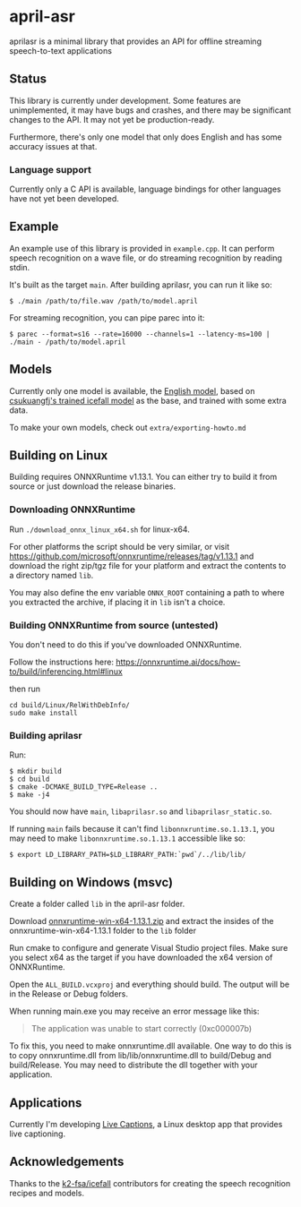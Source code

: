 # april-asr

aprilasr is a minimal library that provides an API for offline streaming speech-to-text applications

## Status
This library is currently under development. Some features are unimplemented, it may have bugs and crashes, and there may be significant changes to the API. It may not yet be production-ready.

Furthermore, there's only one model that only does English and has some accuracy issues at that.

### Language support
Currently only a C API is available, language bindings for other languages have not yet been developed.

## Example
An example use of this library is provided in `example.cpp`. It can perform speech recognition on a wave file, or do streaming recognition by reading stdin.

It's built as the target `main`. After building aprilasr, you can run it like so:
```
$ ./main /path/to/file.wav /path/to/model.april
```

For streaming recognition, you can pipe parec into it:
```
$ parec --format=s16 --rate=16000 --channels=1 --latency-ms=100 | ./main - /path/to/model.april
```

## Models
Currently only one model is available, the [English model](https://april.sapples.net/aprilv0_en-us.april), based on [csukuangfj's trained icefall model](https://huggingface.co/csukuangfj/icefall-asr-librispeech-lstm-transducer-stateless2-2022-09-03/tree/main/exp) as the base, and trained with some extra data.

To make your own models, check out `extra/exporting-howto.md`

## Building on Linux
Building requires ONNXRuntime v1.13.1. You can either try to build it from source or just download the release binaries.

### Downloading ONNXRuntime
Run `./download_onnx_linux_x64.sh` for linux-x64.

For other platforms the script should be very similar, or visit https://github.com/microsoft/onnxruntime/releases/tag/v1.13.1 and download the right zip/tgz file for your platform and extract the contents to a directory named `lib`.

You may also define the env variable `ONNX_ROOT` containing a path to where you extracted the archive, if placing it in `lib` isn't a choice.

### Building ONNXRuntime from source (untested)
You don't need to do this if you've downloaded ONNXRuntime.

Follow the instructions here: https://onnxruntime.ai/docs/how-to/build/inferencing.html#linux

then run
```
cd build/Linux/RelWithDebInfo/
sudo make install
```

### Building aprilasr
Run:
```
$ mkdir build
$ cd build
$ cmake -DCMAKE_BUILD_TYPE=Release ..
$ make -j4
```

You should now have `main`, `libaprilasr.so` and `libaprilasr_static.so`.

If running `main` fails because it can't find `libonnxruntime.so.1.13.1`, you may need to make `libonnxruntime.so.1.13.1` accessible like so:
```
$ export LD_LIBRARY_PATH=$LD_LIBRARY_PATH:`pwd`/../lib/lib/
```

## Building on Windows (msvc)
Create a folder called `lib` in the april-asr folder.

Download [onnxruntime-win-x64-1.13.1.zip](https://github.com/microsoft/onnxruntime/releases/download/v1.13.1/onnxruntime-win-x64-1.13.1.zip) and extract the insides of the onnxruntime-win-x64-1.13.1 folder to the `lib` folder

Run cmake to configure and generate Visual Studio project files. Make sure you select x64 as the target if you have downloaded the x64 version of ONNXRuntime.

Open the `ALL_BUILD.vcxproj` and everything should build. The output will be in the Release or Debug folders.

When running main.exe you may receive an error message like this:
> The application was unable to start correctly (0xc000007b)

To fix this, you need to make onnxruntime.dll available. One way to do this is to copy onnxruntime.dll from lib/lib/onnxruntime.dll to build/Debug and build/Release. You may need to distribute the dll together with your application.

## Applications
Currently I'm developing [Live Captions](https://github.com/abb128/LiveCaptions), a Linux desktop app that provides live captioning.

## Acknowledgements
Thanks to the [k2-fsa/icefall](https://github.com/k2-fsa/icefall) contributors for creating the speech recognition recipes and models.
